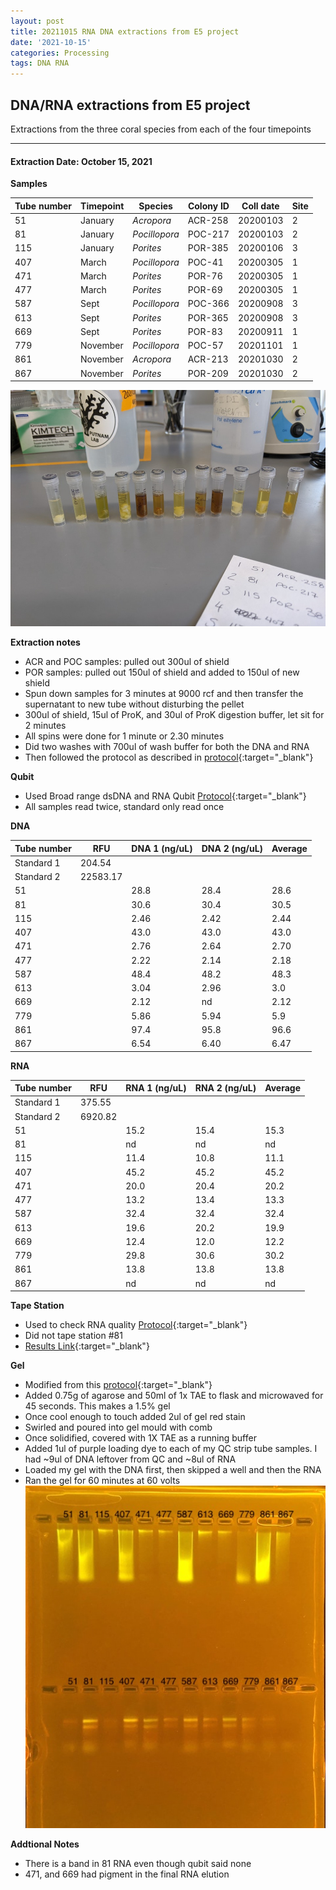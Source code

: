 ```yaml
---
layout: post
title: 20211015 RNA DNA extractions from E5 project
date: '2021-10-15'
categories: Processing
tags: DNA RNA
---
```


## DNA/RNA extractions from E5 project

Extractions from the three coral species from each of the four timepoints

---

#### Extraction Date: October 15, 2021 
**Samples**

| Tube number 	| Timepoint	   	| Species	    | Colony ID 	| Coll date		| Site       	|
|-------------	|------------	|-------------	|-------------	|-------------	|-------------	|
| 51		 	| January	 	| *Acropora*	| ACR-258      	| 20200103   	| 2				|
| 81			| January	 	| *Pocillopora*	| POC-217	    | 20200103		| 2				|
| 115		 	| January	  	| *Porites*		| POR-385    	| 20200106  	| 3				|
| 407		 	| March		 	| *Pocillopora*	| POC-41    	| 20200305   	| 1				|
| 471			| March 		| *Porites*		| POR-76	    | 20200305		| 1				|
| 477		 	| March	  		| *Porites*		| POR-69    	| 20200305  	| 1				|
| 587		 	| Sept		 	| *Pocillopora*	| POC-366     	| 20200908   	| 3				|
| 613			| Sept	 		| *Porites*		| POR-365	    | 20200908		| 3				|
| 669		 	| Sept		  	| *Porites*		| POR-83     	| 20200911  	| 1				|
| 779		 	| November	 	| *Pocillopora*	| POC-57	   	| 20201101   	| 1				|
| 861			| November	 	| *Acropora*	| ACR-213	    | 20201030		| 2				|
| 867		 	| November	  	| *Porites*		| POR-209    	| 20201030  	| 2				|


![20211015_samples.jpg](https://github.com/Kterpis/Putnam_Lab_Notebook/blob/master/images/samples/20211015_samples.jpg?raw=true)


**Extraction notes**
 - ACR and POC samples: pulled out 300ul of shield
 - POR samples: pulled out 150ul of shield and added to 150ul of new shield 
 - Spun down samples for 3 minutes at 9000 rcf and then transfer the supernatant to new tube without disturbing the pellet
 - 300ul of shield, 15ul of ProK, and 30ul of ProK digestion buffer, let sit for 2 minutes
 - All spins were done for 1 minute or 2.30 minutes
 - Did two washes with 700ul of wash buffer for both the DNA and RNA
 - Then followed the protocol as described in [protocol](https://github.com/emmastrand/EmmaStrand_Notebook/blob/master/_posts/2019-05-31-Zymo-Duet-RNA-DNA-Extraction-Protocol.md){:target="_blank"}


**Qubit**
 - Used Broad range dsDNA and RNA Qubit [Protocol](https://meschedl.github.io/MESPutnam_Open_Lab_Notebook/Qubit-Protocol/){:target="_blank"}
 - All samples read twice, standard only read once
 
**DNA**

| Tube number 	| RFU		   	| DNA 1 (ng/uL) | DNA 2 (ng/uL) | Average     	|
|-------------	|------------	|-------------	|-------------	|-------------	|
| Standard 1  	| 204.54	 	| 		      	| 		      	|	         	|
| Standard 2 	| 22583.17	 	| 		    	| 		    	| 	        	|
| 51		 	|		     	| 28.8	     	| 28.4	     	| 28.6        	|
| 81		 	| 			   	| 30.6  	    | 30.4        	| 30.5			|
| 115		  	|		     	| 2.46 	      	| 2.42        	| 2.44       	|
| 407		 	| 			   	| 43.0        	| 43.0        	| 43.0      	|
| 471		  	|		     	| 2.76      	| 2.64         	| 2.70        	|
| 477		 	| 			   	| 2.22      	| 2.14	      	| 2.18       	|
| 587		  	|		     	| 48.4       	| 48.2        	| 48.3       	|
| 613		 	| 			   	| 3.04       	| 2.96         	| 3.0       	|
| 669		  	|		     	| 2.12  	    | nd         	| 2.12        	|
| 779		 	| 			   	| 5.86        	| 5.94        	| 5.9        	|
| 861		  	|		     	| 97.4      	| 95.8      	| 96.6       	|
| 867		 	| 			   	| 6.54       	| 6.40         	| 6.47       	|


**RNA**


| Tube number 	| RFU		   	| RNA 1 (ng/uL) | RNA 2 (ng/uL) | Average     	|
|-------------	|------------	|-------------	|-------------	|-------------	|
| Standard 1  	| 375.55	 	| 		      	| 		      	|	         	|
| Standard 2 	| 6920.82	 	| 		    	| 		    	| 	        	|
| 51		 	|		     	| 15.2	     	| 15.4	     	| 15.3        	|
| 81		 	| 			   	| nd	  	    | nd        	| nd			|
| 115		  	|		     	| 11.4 	      	| 10.8        	| 11.1       	|
| 407		 	| 			   	| 45.2        	| 45.2        	| 45.2      	|
| 471		  	|		     	| 20.0      	| 20.4         	| 20.2        	|
| 477		 	| 			   	| 13.2      	| 13.4	      	| 13.3       	|
| 587		  	|		     	| 32.4       	| 32.4        	| 32.4       	|
| 613		 	| 			   	| 19.6       	| 20.2         	| 19.9       	|
| 669		  	|		     	| 12.4  	    | 12.0         	| 12.2        	|
| 779		 	| 			   	| 29.8        	| 30.6        	| 30.2        	|
| 861		  	|		     	| 13.8      	| 13.8      	| 13.8       	|
| 867		 	| 			   	| nd	       	| nd         	| nd	       	|


**Tape Station**
 - Used to check RNA quality [Protocol](https://meschedl.github.io/MESPutnam_Open_Lab_Notebook/RNA-TapeStation-Protocol/){:target="_blank"}
 - Did not tape station #81
 - [Results Link](https://github.com/Kterpis/Putnam_Lab_Notebook/blob/79720b4d7acf16356e6cc9a667193ecd6054bb35/images/tape_station/2021-10-15%20-%2014.16.05.pdf){:target="_blank"}

**Gel**
 - Modified from this [protocol](https://meschedl.github.io/MESPutnam_Open_Lab_Notebook/Gel-Protocol/){:target="_blank"}
 - Added 0.75g of agarose and 50ml of 1x TAE to flask and microwaved for 45 seconds. This makes a 1.5% gel
 - Once cool enough to touch added 2ul of gel red stain
 - Swirled and poured into gel mould with comb
 - Once solidified, covered with 1X TAE as a running buffer
 - Added 1ul of purple loading dye to each of my QC strip tube samples. I had ~9ul of DNA leftover from QC and ~8ul of RNA
 - Loaded my gel with the DNA first, then skipped a well and then the RNA
 - Ran the gel for 60 minutes at 60 volts
 ![2021015_gel.jpg](https://github.com/Kterpis/Putnam_Lab_Notebook/blob/master/images/gels/20211015_gel.jpg?raw=true)
 
 **Addtional Notes**
  - There is a band in 81 RNA even though qubit said none
  - 471, and 669 had pigment in the final RNA elution

